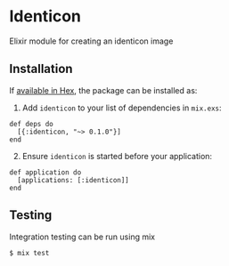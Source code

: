 # Identicon

Elixir module for creating an identicon image

## Installation

If [available in Hex](https://hex.pm/docs/publish), the package can be installed as:

  1. Add `identicon` to your list of dependencies in `mix.exs`:

    
    def deps do
      [{:identicon, "~> 0.1.0"}]
    end
    

  2. Ensure `identicon` is started before your application:

    
    def application do
      [applications: [:identicon]]
    end
    

## Testing

Integration testing can be run using mix

```bash
$ mix test
```

